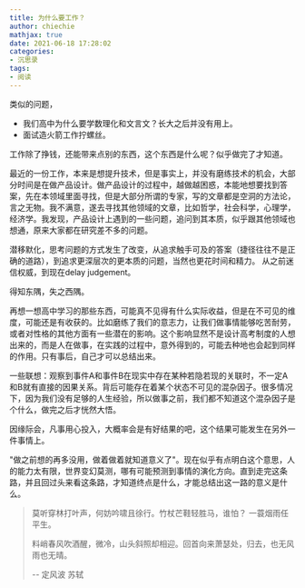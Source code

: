 ```yaml
---
title: 为什么要工作？
author: chiechie
mathjax: true
date: 2021-06-18 17:28:02
categories: 
- 沉思录
tags:
- 阅读
---
```


类似的问题， 

- 我们高中为什么要学数理化和文言文？长大之后并没有用上。
- 面试造火箭工作拧螺丝。

工作除了挣钱，还能带来点别的东西，这个东西是什么呢？似乎做完了才知道。

最近的一份工作，本来是想提升技术，但是事实上，并没有磨练技术的机会，大部分时间是在做产品设计。做产品设计的过程中，越做越困惑，本能地想要找到答案，先在本领域里面寻找，但是大部分所谓的专家，写的文章都是空洞的方法论，言之无物。我不满意，遂去寻找其他领域的文章，比如哲学，社会科学，心理学，经济学。我发现，产品设计上遇到的一些问题，追问到其本质，似乎跟其他领域也想通，原来大家都在研究差不多的问题。

潜移默化，思考问题的方式发生了改变，从追求触手可及的答案（捷径往往不是正确的道路），到追求更深层次的更本质的问题，当然也更花时间和精力。 从之前迷信权威，到现在delay judgement。

得知东隅，失之西隅。

再想一想高中学习的那些东西，可能真不见得有什么实际收益，但是在不可见的维度，可能还是有收获的。比如磨练了我们的意志力，让我们做事情能够吃苦耐劳，或者对性格的其他方面有一些潜在的影响。这个影响显然不是设计高考制度的人想出来的，而是人在做事，在实践的过程中，意外得到的，可能去种地也会起到同样的作用。只有事后，自己才可以总结出来。

一些联想：观察到事件A和事件B在现实中存在某种若隐若现的关联时，不一定A和B就有直接的因果关系。背后可能存在着某个状态不可见的混杂因子。很多情况下，因为我们没有足够的人生经验，所以做事之前，我们都不知道这个混杂因子是个什么，做完之后才恍然大悟。

因缘际会，凡事用心投入，大概率会是有好结果的吧，这个结果可能发生在另外一件事情上。

"做之前想的再多没用，做着做着就知道意义了"。现在似乎有点明白这个意思，人的能力太有限，世界变幻莫测，哪有可能预测到事情的演化方向。直到走完这条路，并且回过头来看这条路，才知道终点是什么，才能总结出这一路的意义是什么。

> 莫听穿林打叶声，何妨吟啸且徐行。竹杖芒鞋轻胜马，谁怕？ 一蓑烟雨任平生。
> 
> 料峭春风吹酒醒，微冷，山头斜照却相迎。回首向来萧瑟处，归去，也无风雨也无晴。
> 
> -- 定风波 苏轼

